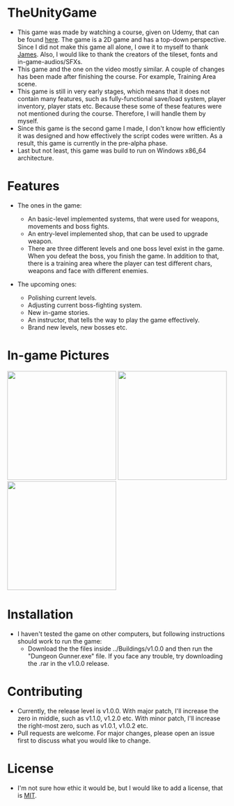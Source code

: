 # TheUnityGame

* This game was made by watching a course, given on Udemy, that can be found [here](https://www.udemy.com/course/unityroguelike/). The game is a 2D game and has a top-down perspective. Since I did not make this game all alone, I owe it to myself to thank [James](https://www.udemy.com/user/james-doyle-4/). Also, I would like to thank the creators of the tileset, fonts and in-game-audios/SFXs.
* This game and the one on the video mostly similar. A couple of changes has been made after finishing the course. For example, Training Area scene.
* This game is still in very early stages, which means that it does not contain many features, such as fully-functional save/load system, player inventory, player stats etc. Because these some of these features were not mentioned during the course. Therefore, I will handle them by myself.
* Since this game is the second game I made, I don't know how efficiently it was designed and how effectively the script codes were written. As a result, this game is currently in the pre-alpha phase.
* Last but not least, this game was build to run on Windows x86_64 architecture.

# Features
  * The ones in the game:
      * An basic-level implemented systems, that were used for weapons, movements and boss fights.
      * An entry-level implemented shop, that can be used to upgrade weapon.
      * There are three different levels and one boss level exist in the game. When you defeat the boss, you finish the game. In addition to that, there is a training area where the player can test different chars, weapons and face with different enemies.
      
  * The upcoming ones:
      * Polishing current levels.
      * Adjusting current boss-fighting system.
      * New in-game stories.
      * An instructor, that tells the way to play the game effectively.
      * Brand new levels, new bosses etc.
	  
# In-game Pictures

<img src="InGamePictures/TheGameTwo_picture_0" width="250"> 
<img src="InGamePictures/TheGameTwo_picture_1" width="250"> 
<img src="InGamePictures/TheGameTwo_picture_2" width="250">

# Installation

* I haven't tested the game on other computers, but following instructions should work to run the game:
	* Download the the files inside ../Buildings/v1.0.0 and then run the "Dungeon Gunner.exe" file. If you face any trouble, try downloading the .rar in the v1.0.0 release.

# Contributing
* Currently, the release level is v1.0.0. With major patch, I'll increase the zero in middle, such as v1.1.0, v1.2.0 etc. With minor patch, I'll increase the right-most zero, such as v1.0.1, v1.0.2 etc.
* Pull requests are welcome. For major changes, please open an issue first to discuss what you would like to change.

# License
* I'm not sure how ethic it would be, but I would like to add a license, that is [MIT](https://choosealicense.com/licenses/mit/).
